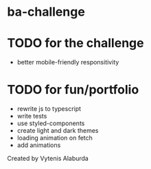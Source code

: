 # ba-challenge

# TODO for the challenge

- better mobile-friendly responsitivity

# TODO for fun/portfolio

- rewrite js to typescript
- write tests
- use styled-components
- create light and dark themes
- loading animation on fetch
- add animations

Created by Vytenis Alaburda
